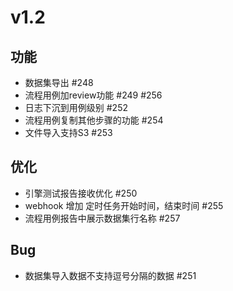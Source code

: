 # v1.2

## 功能
- 数据集导出  #248
- 流程用例加review功能  #249 #256
- 日志下沉到用例级别  #252
- 流程用例复制其他步骤的功能 #254
- 文件导入支持S3 #253

## 优化
- 引擎测试报告接收优化 #250
- webhook 增加 定时任务开始时间，结束时间 #255
- 流程用例报告中展示数据集行名称 #257

## Bug
- 数据集导入数据不支持逗号分隔的数据 #251




